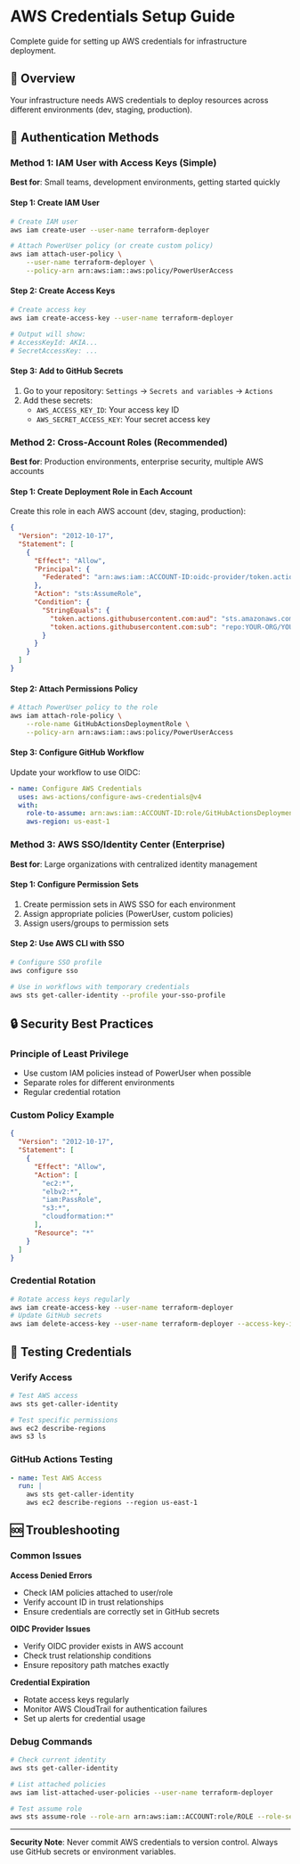 # AWS Credentials Setup Guide

Complete guide for setting up AWS credentials for infrastructure deployment.

## 🎯 Overview

Your infrastructure needs AWS credentials to deploy resources across different environments (dev, staging, production).

## 🔐 Authentication Methods

### Method 1: IAM User with Access Keys (Simple)

**Best for**: Small teams, development environments, getting started quickly

#### Step 1: Create IAM User
```bash
# Create IAM user
aws iam create-user --user-name terraform-deployer

# Attach PowerUser policy (or create custom policy)
aws iam attach-user-policy \
    --user-name terraform-deployer \
    --policy-arn arn:aws:iam::aws:policy/PowerUserAccess
```

#### Step 2: Create Access Keys
```bash
# Create access key
aws iam create-access-key --user-name terraform-deployer

# Output will show:
# AccessKeyId: AKIA...
# SecretAccessKey: ...
```

#### Step 3: Add to GitHub Secrets
1. Go to your repository: `Settings` → `Secrets and variables` → `Actions`
2. Add these secrets:
   - `AWS_ACCESS_KEY_ID`: Your access key ID
   - `AWS_SECRET_ACCESS_KEY`: Your secret access key

### Method 2: Cross-Account Roles (Recommended)

**Best for**: Production environments, enterprise security, multiple AWS accounts

#### Step 1: Create Deployment Role in Each Account

Create this role in each AWS account (dev, staging, production):

```json
{
  "Version": "2012-10-17",
  "Statement": [
    {
      "Effect": "Allow",
      "Principal": {
        "Federated": "arn:aws:iam::ACCOUNT-ID:oidc-provider/token.actions.githubusercontent.com"
      },
      "Action": "sts:AssumeRole",
      "Condition": {
        "StringEquals": {
          "token.actions.githubusercontent.com:aud": "sts.amazonaws.com",
          "token.actions.githubusercontent.com:sub": "repo:YOUR-ORG/YOUR-REPO:*"
        }
      }
    }
  ]
}
```

#### Step 2: Attach Permissions Policy
```bash
# Attach PowerUser policy to the role
aws iam attach-role-policy \
    --role-name GitHubActionsDeploymentRole \
    --policy-arn arn:aws:iam::aws:policy/PowerUserAccess
```

#### Step 3: Configure GitHub Workflow
Update your workflow to use OIDC:

```yaml
- name: Configure AWS Credentials
  uses: aws-actions/configure-aws-credentials@v4
  with:
    role-to-assume: arn:aws:iam::ACCOUNT-ID:role/GitHubActionsDeploymentRole
    aws-region: us-east-1
```

### Method 3: AWS SSO/Identity Center (Enterprise)

**Best for**: Large organizations with centralized identity management

#### Step 1: Configure Permission Sets
1. Create permission sets in AWS SSO for each environment
2. Assign appropriate policies (PowerUser, custom policies)
3. Assign users/groups to permission sets

#### Step 2: Use AWS CLI with SSO
```bash
# Configure SSO profile
aws configure sso

# Use in workflows with temporary credentials
aws sts get-caller-identity --profile your-sso-profile
```

## 🔒 Security Best Practices

### Principle of Least Privilege
- Use custom IAM policies instead of PowerUser when possible
- Separate roles for different environments
- Regular credential rotation

### Custom Policy Example
```json
{
  "Version": "2012-10-17",
  "Statement": [
    {
      "Effect": "Allow",
      "Action": [
        "ec2:*",
        "elbv2:*",
        "iam:PassRole",
        "s3:*",
        "cloudformation:*"
      ],
      "Resource": "*"
    }
  ]
}
```

### Credential Rotation
```bash
# Rotate access keys regularly
aws iam create-access-key --user-name terraform-deployer
# Update GitHub secrets
aws iam delete-access-key --user-name terraform-deployer --access-key-id OLD-KEY
```

## 🧪 Testing Credentials

### Verify Access
```bash
# Test AWS access
aws sts get-caller-identity

# Test specific permissions
aws ec2 describe-regions
aws s3 ls
```

### GitHub Actions Testing
```yaml
- name: Test AWS Access
  run: |
    aws sts get-caller-identity
    aws ec2 describe-regions --region us-east-1
```

## 🆘 Troubleshooting

### Common Issues

**Access Denied Errors**
- Check IAM policies attached to user/role
- Verify account ID in trust relationships
- Ensure credentials are correctly set in GitHub secrets

**OIDC Provider Issues**
- Verify OIDC provider exists in AWS account
- Check trust relationship conditions
- Ensure repository path matches exactly

**Credential Expiration**
- Rotate access keys regularly
- Monitor AWS CloudTrail for authentication failures
- Set up alerts for credential usage

### Debug Commands
```bash
# Check current identity
aws sts get-caller-identity

# List attached policies
aws iam list-attached-user-policies --user-name terraform-deployer

# Test assume role
aws sts assume-role --role-arn arn:aws:iam::ACCOUNT:role/ROLE --role-session-name test
```

---

**Security Note**: Never commit AWS credentials to version control. Always use GitHub secrets or environment variables.